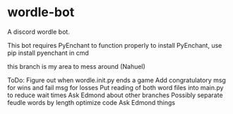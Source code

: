 # wordle-bot
A discord wordle bot.

This bot requires PyEnchant to function properly
to install PyEnchant, use pip install pyenchant in cmd

this branch is my area to mess around (Nahuel)

ToDo:
Figure out when wordle.init.py ends a game
Add congratulatory msg for wins and fail msg for losses
Put reading of both word files into main.py to reduce wait times
Ask Edmond about other branches
Possibly separate feudle words by length
optimize code
Ask Edmond things